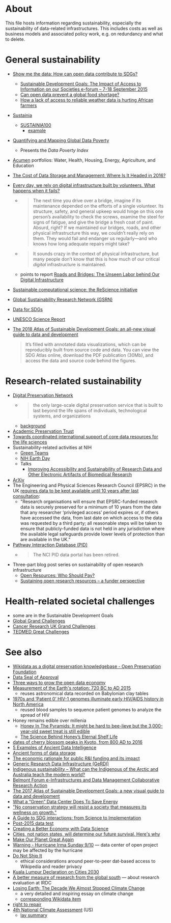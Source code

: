 # About

This file hosts information regarding sustainability, especially the sustainability of data-related infrastructures. This includes costs as well as business models and associated policy work, e.g. on redundancy and what to delete.

# General sustainability

* [Show me the data: How can open data contribute to SDGs?](https://web.archive.org/web/20150919210100/http://europeandcis.undp.org/blog/2015/06/10/show-me-the-data-how-can-open-data-contribute-to-sdgs/)
  * [Sustainable Development Goals: The Impact of Access to Information on our Societies e-forum – 7-18 September 2015](http://www.ifla.org/node/9705)
  * [Can open data prevent a global food shortage?](http://www.theguardian.com/media-network/2015/sep/02/open-data-global-food-shortage)
  * [How a lack of access to reliable weather data is hurting African farmers](https://theconversation.com/how-a-lack-of-access-to-reliable-weather-data-is-hurting-african-farmers-80011)
* [Sustainia](http://www.sustainia.me/)
  * [SUSTAINIA100](http://www.sustainia.me/solutions)
    * [example](https://medium.com/@ECONYL/sustania-building-blocks-for-sustainable-society-ad762d4c996a)
* [Quantifying and Mapping Global Data Poverty](http://dx.doi.org/10.1371/journal.pone.0142076)
  * Presents the *Data Poverty Index*
* [Acumen](http://acumen.org/) portfolios: Water, Health, Housing, Energy, Agriculture, and Education
* [The Cost of Data Storage and Management: Where Is It Headed in 2016?](http://www.datacenterjournal.com/cost-data-storage-management-headed-2016/)
* [Every day, we rely on digital infrastructure built by volunteers. What happens when it fails?](http://www.fordfoundation.org/ideas/equals-change-blog/posts/every-day-we-rely-on-digital-infrastructure-built-by-volunteers-what-happens-when-it-fails/)
  - > The next time you drive over a bridge, imagine if its maintenance depended on the efforts of a single volunteer. Its structure, safety, and general upkeep would hinge on this one person’s availability to check the screws, examine the steel for signs of fatigue, and give the bridge a fresh coat of paint. Absurd, right? If we maintained our bridges, roads, and other physical infrastructure this way, we couldn’t really rely on them. They would fail and endanger us regularly—and who knows how long adequate repairs might take?

  - > It sounds crazy in the context of physical infrastructure, but many people don’t know that this is how much of our critical *digital* infrastructure is maintained.

  - points to report [Roads and Bridges: The Unseen Labor behind Our Digital Infrastructure](https://fordfoundcontent.blob.core.windows.net/media/2976/roads-and-bridges-the-unseen-labor-behind-our-digital-infrastructure.pdf)
* [Sustainable computational science: the ReScience initiative](https://arxiv.org/abs/1707.04393)
* [Global Sustainability Research Network (GSRN)](https://sustainability.hcommons.org/)
* [Data for SDGs](http://www.data4sdgs.org/)
* [UNESCO Science Report](http://en.unesco.org/unesco_science_report)

* [The 2018 Atlas of Sustainable Development Goals: an all-new visual guide to data and development ](http://blogs.worldbank.org/opendata/2018-atlas-sustainable-development-goals-all-new-visual-guide-data-and-development)
  > It’s filled with annotated data visualizations, which can be reproducibly built from source code and data. You can view the SDG Atlas online, download the PDF publication (30Mb), and access the data and source code behind the figures.

# Research-related sustainability

* [Digital Preservation Network](http://dpn.org/)
  - > the only large-scale digital preservation service that is built to last beyond the life spans of individuals, technological systems, and organizations
  - [background](http://duraspace.org/node/2754)
* [Academic Preservation Trust](http://aptrust.org/)
* [Towards coordinated international support of core data resources for the life sciences](https://doi.org/10.1101/110825)
* Sustainability-related activities at NIH
  * [Green Teams](http://nems.nih.gov/teams/Pages/default.aspx)
  * [NIH Earth Day](http://nems.nih.gov/Pages/earthday.aspx)
  * Talks
    * [Improving Accessibility and Sustainability of Research Data and Other Electronic Artifacts of Biomedical Research](http://www.ncbi.nlm.nih.gov/CBBresearch/Seminar/cgi-bin/presentation.cgi?date=4-14-2015)  
* [ArXiv](https://confluence.cornell.edu/display/culpublic/arXiv+Sustainability+Initiative)
* The Engineering and Physical Sciences Research Council (EPSRC) in the UK [requires data to be kept available until 10 years after last consultation](https://www.epsrc.ac.uk/about/standards/researchdata/expectations/):
  - "Research organisations will ensure that EPSRC-funded research data is securely preserved for a minimum of 10 years from the date that any researcher ‘privileged access’ period expires or, if others have accessed the data, from last date on which access to the data was requested by a third party; all reasonable steps will be taken to ensure that publicly-funded data is not held in any jurisdiction where the available legal safeguards provide lower levels of protection than are available in the UK."
* [Pathway Interaction Database (PID)](https://wiki.nci.nih.gov/pages/viewpage.action?pageId=315491760#NCI-Nature)
  - > The NCI PID data portal has been retired.
* Three-part blog post series on sustainability of open research infrastructure
  - [Open Resources: Who Should Pay?](https://unlockingresearch.blog.lib.cam.ac.uk/?p=1483)
  - [Sustaining open research resources – a funder perspective](https://unlockingresearch.blog.lib.cam.ac.uk/?p=1520)


# Health-related societal challenges
* some are in the Sustainable Development Goals
* [Global Grand Challenges](http://grandchallenges.org/)
* [Cancer Research UK Grand Challenges](http://www.cancerresearchuk.org/about-us/cancer-news/press-release/2015-10-12-cancer-research-uk-launches-ps100m-grand-challenges-to-tackle-the-most-important-questions-in-cancer)
* [TEDMED Great Challenges](http://tedmed.com/greatchallenges)

# See also
* [Wikidata as a digital preservation knowledgebase - Open Preservation Foundation](http://openpreservation.org/blog/2016/09/30/wikidata-as-a-digital-preservation-knowledgebase/)
* [Data Seal of Approval](http://www.datasealofapproval.org/)
* [Three ways to grow the open data economy](https://www.theguardian.com/media-network/2016/nov/01/three-ways-government-grow-open-data-economy)
* [Measurement of the Earth's rotation: 720 BC to AD 2015](https://doi.org/10.1098/rspa.2016.0404)
  - reuses astronomical data recorded on Babylonian clay tables
* [1970s and ‘Patient 0’ HIV-1 genomes illuminate early HIV/AIDS history in North America](https://doi.org/10.1038/nature19827)
  - reused blood samples to sequence patient genomes to analyze the spread of HIV
* Honey remains edible over millenia
  - [Honey In The Pyramids: It might be hard to bee-lieve but the 3,000-year-old sweet treat is still edible](http://www.nationalgeographic.com.au/history/honey-in-the-pyramids.aspx)
  - [The Science Behind Honey’s Eternal Shelf Life](http://www.smithsonianmag.com/science-nature/the-science-behind-honeys-eternal-shelf-life-1218690/)
* [dates of cherry blossom peaks in Kyoto, from 800 AD to 2016](http://www.economist.com/blogs/graphicdetail/2017/04/daily-chart-4)
* [5 Examples of Ancient Data Intelligence](http://www.insightsquared.com/2012/01/5-examples-of-ancient-data-intelligence/)
* [Ancient forms of data storage](http://www.moah.org/brains/ancient.html)
* [The economic rationale for public R&I funding and its impact](http://bookshop.europa.eu/is-bin/INTERSHOP.enfinity/WFS/EU-Bookshop-Site/en_GB/-/EUR/ViewPublication-Start?PublicationKey=KI0117050)
* [Generic Research Data Infrastructure (GeRDI)](http://www.gerdi-project.de/)
* [Indigenous sustainability – What can the Indigenous of the Arctic and Australia teach the modern world?](http://www.youth4planet.com/2037-2/)
* [Belmont Forum e-Infrastructures and Data Management Collaborative Research Action](http://www.bfe-inf.org/)
* [The 2017 Atlas of Sustainable Development Goals: a new visual guide to data and development](http://blogs.worldbank.org/opendata/2017-atlas-sustainable-development-goals-new-visual-guide-data-and-development)
* [What a “Green” Data Center Does To Save Energy](https://www.dotmagazine.online/issues/powering-and-greening-IT/reducing-IT-power-bill/green-data-center-save-energy)
* ["No conservation strategy will resist a society that measures its wellness on growth."](http://taxacom.markmail.org/message/ybg6gini2whz5ful)
* [A Guide to SDG interactions: from Science to Implementation](https://www.icsu.org/current/press/new-report-from-scientific-experts-provides-a-unique-guide-to-translate-sustainable-development-goals-into-reality)
* [Post-2015 data test](http://www.post2015datatest.com/)
* [Creating a Better Economy with Data Science](https://cities-today.com/city-become-smart-must-adopt-culture-data/)
* [Cities, not nation states, will determine our future survival. Here's why](https://www.weforum.org/agenda/2017/06/as-nation-states-falter-cities-are-stepping-up)
* [Make Our Planet Great Again](https://www.makeourplanetgreatagain.fr)
* [Warning - Hurricane Irma Sunday 9/10](https://www.idigbio.org/content/warning-hurricane-irma-sunday-910) &mdash; data center of open project may be affected by the hurricane
* [Do Not Ship It](https://blog.datproject.org/2017/12/10/dont-ship/)
  - ethical considerations around peer-to-peer dat-based access to Wikipedia and reader privacy
* [Kuala Lumpur Declaration on Cities 2030](http://wuf9.org/kuala-lumpur-declaration/)
* [A better measure of research from the global south](https://doi.org/10.1038/d41586-018-05581-4) &mdash; about research evaluation at IRDC
* [Losing Earth: The Decade We Almost Stopped Climate Change](https://web.archive.org/web/20181230140912/https://www.nytimes.com/interactive/2018/08/01/magazine/climate-change-losing-earth.html)
  - a very detailed and inspiring essay on climate change
  - [corresponding Wikidata item](https://www.wikidata.org/wiki/Q61716662)
* [right to repair](https://eeb.org/eu-governments-support-first-set-of-laws-for-more-repairable-products/)
* [4th National Climate Assessment](https://www.globalchange.gov/nca4) (US)
  - [lay summary](https://grist.org/article/we-broke-down-what-climate-change-will-do-region-by-region/)
